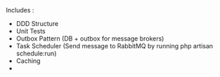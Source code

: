 Includes :

+ DDD Structure
+ Unit Tests
+ Outbox Pattern (DB + outbox for message brokers)
+ Task Scheduler (Send message to RabbitMQ by running php artisan schedule:run)
+ Caching
+ 
